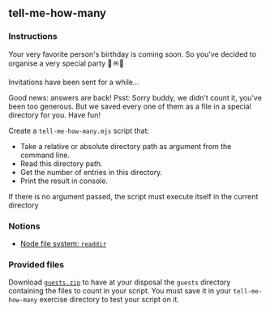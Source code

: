 ## tell-me-how-many

### Instructions

Your very favorite person's birthday is coming soon. So you've decided to
organise a very special party 🥳🪅🎤

Invitations have been sent for a while...

Good news: answers are back! Psst: Sorry buddy, we didn't count it, you've been
too generous. But we saved every one of them as a file in a special directory for
you. Have fun!

Create a `tell-me-how-many.mjs` script that:

- Take a relative or absolute directory path as argument from the command line.
- Read this directory path.
- Get the number of entries in this directory.
- Print the result in console.

If there is no argument passed, the script must execute itself in the current
directory

### Notions

- [Node file system: `readdir`](https://nodejs.org/api/fs.html#fs_fspromises_readdir_path_options)

### Provided files

Download [`guests.zip`](./resources/guests.zip)
to have at your disposal the `guests` directory containing the files to count in
your script. You must save it in your `tell-me-how-many` exercise directory to test
your script on it.
